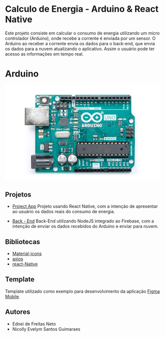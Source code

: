 # Calculo de Energia - Arduino & React Native

Este projeto consiste em calcular o consumo de energia utilizando um micro controlador (Arduino), onde recebe a corrente é enviada por um sensor. O Arduino ao receber a corrente envia os dados para o back-end, que envia os dados para a nuvem atualizando o aplicativo. Assim o usuário pode ter acesso as informações em tempo real.

# Arduino

![Arduino](screenshots/arduino.jpg "Arduino")

## Projetos

- [Project App](https://github.com/EdneiFNeto/AutomacaoResidencial/tree/main/App-React) Projeto usando React Native, com a intenção de apresentar ao usuário os dados reais do consumo de energia.

- [Back - End](https://github.com/EdneiFNeto/AutomacaoResidencial/tree/main/back-end) Back-End utilizando NodeJS integrado ao Firebase, com a intenção de enviar os dados recebidos do Arduino e enviar para nuvem.


## Bibliotecas

- [Material-icons](https://material.io/)
- [axios](https://github.com/axios/axios)
- [react-Native](https://pt-br.reactjs.org/)

## Template
Template utilizado como exemplo para desenvolvimento da aplicação [Figma Mobile](https://www.figma.com/file/EbEZHtYOIdmFlMKYFsRTXo/Figma-Mobile-Desingn?node-id=0%3A1).

## Autores
- Ednei de Freitas Neto
- Nicolly Evelym Santos Guimaraes
 
